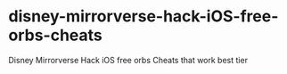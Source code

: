 # disney-mirrorverse-hack-iOS-free-orbs-cheats
Disney Mirrorverse Hack iOS free orbs Cheats that work best tier
